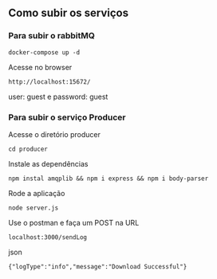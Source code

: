 ## Como subir os serviços

### Para subir o rabbitMQ
```console
docker-compose up -d
```
Acesse no browser
```console
http://localhost:15672/
```
user: guest e password: guest


### Para subir o serviço Producer

Acesse o diretório producer
```console
cd producer
```
Instale as dependências
```console
npm instal amqplib && npm i express && npm i body-parser
```
Rode a aplicação
```console
node server.js
```
Use o postman e faça um POST na URL
```console
localhost:3000/sendLog
```
json
```console
{"logType":"info","message":"Download Successful"}
```
